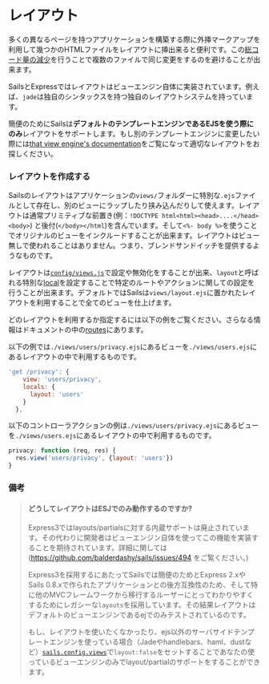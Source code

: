 # レイアウト

多くの異なるページを持つアプリケーションを構築する際に外挿マークアップを利用して幾つかのHTMLファイルをレイアウトに挿出来ると便利です。この[総コード量の減少](http://en.wikipedia.org/wiki/Don't_repeat_yourself)を行うことで複数のファイルで同じ変更をするのを避けることが出来ます。

SailsとExpressではレイアウトはビューエンジン自体に実装されています。例えば、`jade`は独自のシンタックスを持つ独自のレイアウトシステムを持っています。

簡便のためにSailsは**デフォルトのテンプレートエンジンであるEJSを使う際にのみ**レイアウトをサポートします。もし別のテンプレートエンジンに変更したい際には[that view engine's documentation](http://sailsjs.org/documentation/concepts/Views/ViewEngines.html)をご覧になって適切なレイアウトをお探しください。


### レイアウトを作成する

Sailsのレイアウトはアプリケーションの`views/`フォルダーに特別な`.ejs`ファイルとして存在し、別のビューにラップしたり挟み込んだりして使えます。レイアウトは通常プリミティブな前置き(例：`!DOCTYPE html<html><head>....</head><body>`) と後付(`</body></html`)を含んでいます。そして`<%- body %>`を使うことでオリジナルのビューをインクルードすることが出来ます。レイアウトはビュー無しで使われることはありません。つまり、ブレンドサンドイッチを提供するようなものです。

レイアウトは[`config/views.js`](http://beta.sailsjs.org/#/documentation/anatomy/myApp/config/views.js.html)で設定や無効化をすることが出来、`layout`と呼ばれる特別な[local](http://sailsjs.org/documentation/concepts/Views/Locals.html)を設定することで特定のルートやアクションに関しての設定を行うことが出来ます。デフォルトではSailsは`views/layout.ejs`に置かれたレイアウトを利用することで全てのビューを仕上げます。

どのレイアウトを利用するか指定するには以下の例をご覧ください。さらなる情報はドキュメントの中の[routes](http://sailsjs.org/documentation/concepts/Routes.html)にあります。

以下の例では`./views/users/privacy.ejs`にあるビューを`./views/users.ejs`にあるレイアウトの中で利用するものです。

```javascript
'get /privacy': {
    view: 'users/privacy',
    locals: {
      layout: 'users'
    }
  },
```

以下のコントローラアクションの例は`./views/users/privacy.ejs`にあるビューを`./views/users.ejs`にあるレイアウトの中で利用するものです。

```javascript
privacy: function (req, res) {
  res.view('users/privacy', {layout: 'users'})
}
```

### 備考

> #### どうしてレイアウトはESJでのみ動作するのですか?
> Express3ではlayouts/partialsに対する内蔵サポートは廃止されています。その代わりに開発者はビューエンジン自体を使ってこの機能を実装することを期待されています。詳細に関しては(https://github.com/balderdashy/sails/issues/494 をご覧ください。)
>
> Express3を採用するにあたってSailsでは簡便のためとExpress 2.xやSails 0.8.xで作られたアプリケーションとの後方互換性のため、そして特に他のMVCフレームワークから移行するルーザーにとってわかりやすくするためにレガシーな`layouts`を採用しています。その結果レイアウトはデフォルトのビューエンジンであるejでのみテストされているのです。
>
> もし、レイアウトを使いたくなかったり、ejs以外のサーバサイドテンプレートエンジンを使っている場合（Jadeやhandlebars、haml、dustなど）[`sails.config.views`](http://sailsjs.org/documentation/reference/sails.config/sails.config.views.html)で`layout:false`をセットすることであなたの使っているビューエンジンのみでlayout/partialのサポートをすることができます。




<docmeta name="uniqueID" value="Layouts870655">
<docmeta name="displayName" value="Layouts">
